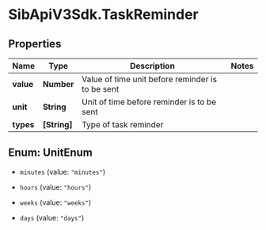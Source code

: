 # SibApiV3Sdk.TaskReminder

## Properties
Name | Type | Description | Notes
------------ | ------------- | ------------- | -------------
**value** | **Number** | Value of time unit before reminder is to be sent | 
**unit** | **String** | Unit of time before reminder is to be sent | 
**types** | **[String]** | Type of task reminder | 


<a name="UnitEnum"></a>
## Enum: UnitEnum


* `minutes` (value: `"minutes"`)

* `hours` (value: `"hours"`)

* `weeks` (value: `"weeks"`)

* `days` (value: `"days"`)




